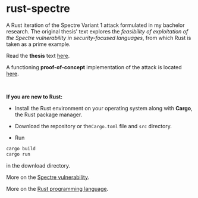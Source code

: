 # rust-spectre
A Rust iteration of the Spectre Variant 1 attack formulated in my bachelor research. The original thesis' text explores the *feasibility of exploitation of the Spectre vulnerability in security-focused languages*, from which Rust is taken as a prime example.

Read the **thesis** text [here](./thesis.pdf).

A functioning **proof-of-concept** implementation of the attack is located [here](./src/main.rs).

&nbsp;
&nbsp;

**If you are new to Rust:**

* Install the Rust environment on your operating system along with **Cargo**, the Rust package manager.

* Download the repository or the`Cargo.toml` file and `src` directory.

* Run
```bash
cargo build
cargo run
```
  in the download directory.

More on the [Spectre vulnerability](https://www.spectreattack.com).

More on the [Rust programming language](https://doc.rust-lang.org/stable/book).
